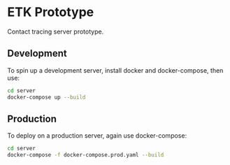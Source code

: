 # ETK Prototype

Contact tracing server prototype.

## Development

To spin up a development server, install docker and docker-compose, then use:

```sh
cd server
docker-compose up --build
```

## Production

To deploy on a production server, again use docker-compose:

```sh
cd server
docker-compose -f docker-compose.prod.yaml --build
```
